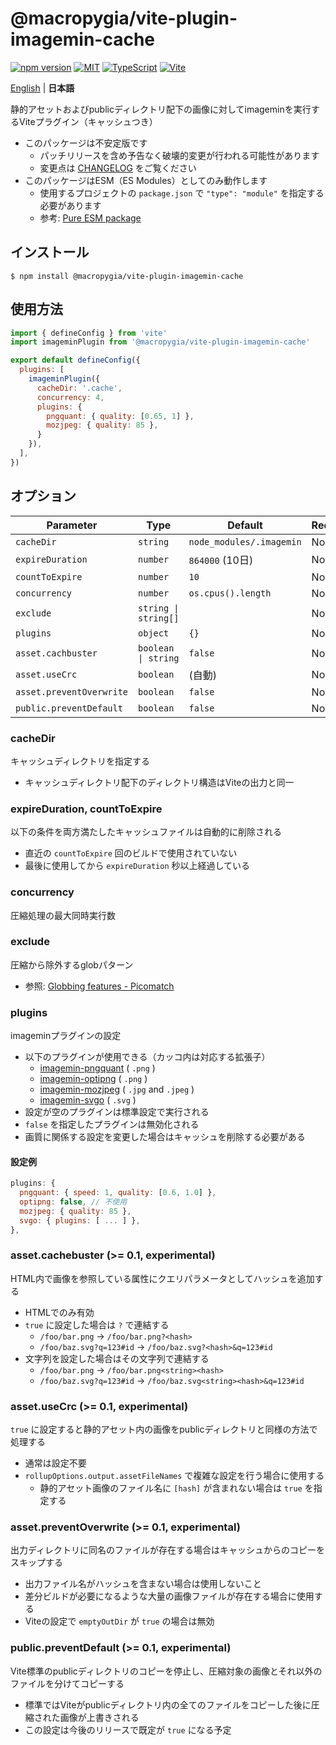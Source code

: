 # @macropygia/vite-plugin-imagemin-cache

[![npm version](https://img.shields.io/npm/v/@macropygia/vite-plugin-imagemin-cache.svg?style=flat-square)](https://www.npmjs.com/package/@macropygia/vite-plugin-imagemin-cache)
[![MIT](https://img.shields.io/npm/l/@macropygia/vite-plugin-imagemin-cache?style=flat-square)](./LICENSE)
[![TypeScript](https://img.shields.io/badge/TypeScript-3178c6?style=flat-square&logo=typescript&logoColor=white)](https://www.typescriptlang.org/)
[![Vite](https://img.shields.io/badge/Vite-646cff?style=flat-square&logo=Vite&logoColor=white)](https://vitejs.dev/)

[English](README.md) | **日本語**

静的アセットおよびpublicディレクトリ配下の画像に対してimageminを実行するViteプラグイン（キャッシュつき）

- このパッケージは不安定版です
    - パッチリリースを含め予告なく破壊的変更が行われる可能性があります
    - 変更点は [CHANGELOG](CHANGELOG.md) をご覧ください
- このパッケージはESM（ES Modules）としてのみ動作します
    - 使用するプロジェクトの `package.json` で `"type": "module"` を指定する必要があります
    - 参考: [Pure ESM package](https://gist.github.com/sindresorhus/a39789f98801d908bbc7ff3ecc99d99c)

## インストール

```shell
$ npm install @macropygia/vite-plugin-imagemin-cache
```

## 使用方法

```js
import { defineConfig } from 'vite'
import imageminPlugin from '@macropygia/vite-plugin-imagemin-cache'

export default defineConfig({
  plugins: [
    imageminPlugin({
      cacheDir: '.cache',
      concurrency: 4,
      plugins: {
        pngquant: { quality: [0.65, 1] },
        mozjpeg: { quality: 85 },
      }
    }),
  ],
})
```

## オプション

| Parameter                | Type                 | Default                  | Required |
| ------------------------ | -------------------- | ------------------------ | -------- |
| `cacheDir`               | `string`             | `node_modules/.imagemin` | No       |
| `expireDuration`         | `number`             | `864000` (10日)          | No       |
| `countToExpire`          | `number`             | `10`                     | No       |
| `concurrency`            | `number`             | `os.cpus().length`       | No       |
| `exclude`                | `string \| string[]` |                          | No       |
| `plugins`                | `object`             | `{}`                     | No       |
| `asset.cachbuster`       | `boolean \| string`  | `false`                  | No       |
| `asset.useCrc`           | `boolean`            | (自動)                   | No       |
| `asset.preventOverwrite` | `boolean`            | `false`                  | No       |
| `public.preventDefault`  | `boolean`            | `false`                  | No       |

### cacheDir

キャッシュディレクトリを指定する

- キャッシュディレクトリ配下のディレクトリ構造はViteの出力と同一

### expireDuration, countToExpire

以下の条件を両方満たしたキャッシュファイルは自動的に削除される

- 直近の `countToExpire` 回のビルドで使用されていない
- 最後に使用してから `expireDuration` 秒以上経過している

### concurrency

圧縮処理の最大同時実行数

### exclude

圧縮から除外するglobパターン

- 参照: [Globbing features - Picomatch](https://github.com/micromatch/picomatch#globbing-features)

### plugins

imageminプラグインの設定

- 以下のプラグインが使用できる（カッコ内は対応する拡張子）
    - [imagemin-pngquant](https://www.npmjs.com/package/imagemin-pngquant) ( `.png` )
    - [imagemin-optipng](https://www.npmjs.com/package/imagemin-optipng) ( `.png` )
    - [imagemin-mozjpeg](https://www.npmjs.com/package/imagemin-mozjpeg) ( `.jpg` and `.jpeg` )
    - [imagemin-svgo](https://www.npmjs.com/package/imagemin-svgo) ( `.svg` )
- 設定が空のプラグインは標準設定で実行される
- `false` を指定したプラグインは無効化される
- 画質に関係する設定を変更した場合はキャッシュを削除する必要がある

#### 設定例

```js
plugins: {
  pngquant: { speed: 1, quality: [0.6, 1.0] },
  optipng: false, // 不使用
  mozjpeg: { quality: 85 },
  svgo: { plugins: [ ... ] },
},
```

### asset.cachebuster (>= 0.1, experimental)

HTML内で画像を参照している属性にクエリパラメータとしてハッシュを追加する

- HTMLでのみ有効
- `true` に設定した場合は `?` で連結する
    - `/foo/bar.png` -> `/foo/bar.png?<hash>`
    - `/foo/baz.svg?q=123#id` -> `/foo/baz.svg?<hash>&q=123#id`
- 文字列を設定した場合はその文字列で連結する
    - `/foo/bar.png` -> `/foo/bar.png<string><hash>`
    - `/foo/baz.svg?q=123#id` -> `/foo/baz.svg<string><hash>&q=123#id`

### asset.useCrc (>= 0.1, experimental)

`true` に設定すると静的アセット内の画像をpublicディレクトリと同様の方法で処理する

- 通常は設定不要
- `rollupOptions.output.assetFileNames` で複雑な設定を行う場合に使用する
    - 静的アセット画像のファイル名に `[hash]` が含まれない場合は `true` を指定する

### asset.preventOverwrite (>= 0.1, experimental)

出力ディレクトリに同名のファイルが存在する場合はキャッシュからのコピーをスキップする

- 出力ファイル名がハッシュを含まない場合は使用しないこと
- 差分ビルドが必要になるような大量の画像ファイルが存在する場合に使用する
- Viteの設定で `emptyOutDir` が `true` の場合は無効

### public.preventDefault (>= 0.1, experimental)

Vite標準のpublicディレクトリのコピーを停止し、圧縮対象の画像とそれ以外のファイルを分けてコピーする

- 標準ではViteがpublicディレクトリ内の全てのファイルをコピーした後に圧縮された画像が上書きされる
- この設定は今後のリリースで既定が `true` になる予定
